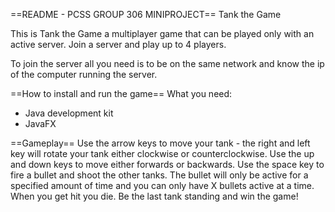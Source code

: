 ==README - PCSS GROUP 306 MINIPROJECT==
Tank the Game

This is Tank the Game a multiplayer game that can be played only with an active server. Join a server and play up to 4 players.

To join the server all you need is to be on the same network and know the ip of the computer running the server.

==How to install and run the game==
What you need:
- Java development kit
- JavaFX


==Gameplay==
Use the arrow keys to move your tank - the right and left key will rotate your tank either clockwise or counterclockwise. Use the up and down keys to move either forwards or backwards.
Use the space key to fire a bullet and shoot the other tanks. The bullet will only be active for a specified amount of time and you can only have X bullets active at a time.
When you get hit you die. Be the last tank standing and win the game!
